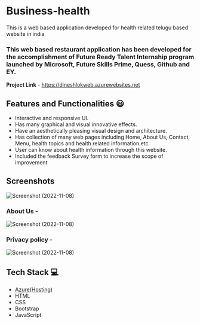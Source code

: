 # Business-health 

This is a web based application developed for health related telugu based website in india

### This web based restaurant application has been developed for the accomplishment of Future Ready Talent Internship program launched by Microsoft, Future Skills Prime, Quess, Github and EY.


**Project Link** - https://dineshlokweb.azurewebsites.net


## Features and Functionalities 😃

- Interactive and responsive UI.
- Has many graphical and visual innovative effects.
- Have an aesthetically pleasing visual design and architecture.
- Has collection of many web pages including Home, About Us, Contact, Menu, health topics and health related information etc.
- User can know about health information through this website.
- Included the feedback Survey form to increase the scope of improvement 

## Screenshots

 
![Screenshot (2022-11-08)](https://user-images.githubusercontent.com/116713145/200499617-8054bf09-5fc7-410f-8072-405b006f8a54.png)



   

### About Us -



![Screenshot (2022-11-08)](https://user-images.githubusercontent.com/116713145/200499632-f36037dc-3a57-4c01-a20c-8f557c44f086.png)



### Privacy policy -



![Screenshot (2022-11-08)](https://user-images.githubusercontent.com/116713145/200499646-3a9a1771-946a-475b-9440-520c2c9b1806.png)



## Tech Stack 💻

- [Azure(Hosting)](https://azure.microsoft.com/en-in/features/azure-portal/)
- HTML
- CSS
- Bootstrap
- JavaScript
